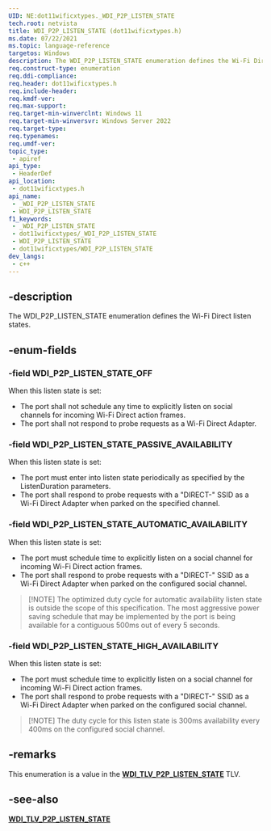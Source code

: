 ```yaml
---
UID: NE:dot11wificxtypes._WDI_P2P_LISTEN_STATE
tech.root: netvista
title: WDI_P2P_LISTEN_STATE (dot11wificxtypes.h)
ms.date: 07/22/2021
ms.topic: language-reference
targetos: Windows
description: The WDI_P2P_LISTEN_STATE enumeration defines the Wi-Fi Direct listen states.
req.construct-type: enumeration
req.ddi-compliance: 
req.header: dot11wificxtypes.h
req.include-header: 
req.kmdf-ver: 
req.max-support: 
req.target-min-winverclnt: Windows 11 
req.target-min-winversvr: Windows Server 2022
req.target-type: 
req.typenames: 
req.umdf-ver: 
topic_type:
 - apiref
api_type:
 - HeaderDef
api_location:
 - dot11wificxtypes.h
api_name:
 - _WDI_P2P_LISTEN_STATE
 - WDI_P2P_LISTEN_STATE
f1_keywords:
 - _WDI_P2P_LISTEN_STATE
 - dot11wificxtypes/_WDI_P2P_LISTEN_STATE
 - WDI_P2P_LISTEN_STATE
 - dot11wificxtypes/WDI_P2P_LISTEN_STATE
dev_langs:
 - c++
---
```



## -description

The WDI_P2P_LISTEN_STATE enumeration defines the Wi-Fi Direct listen states.

## -enum-fields

### -field WDI_P2P_LISTEN_STATE_OFF

When this listen state is set:

* The port shall not schedule any time to explicitly listen on social channels for incoming Wi-Fi Direct action frames.
* The port shall not respond to probe requests as a Wi-Fi Direct Adapter.

### -field WDI_P2P_LISTEN_STATE_PASSIVE_AVAILABILITY

When this listen state is set:

* The port must enter into listen state periodically as specified by the ListenDuration parameters.
* The port shall respond to probe requests with a "DIRECT-" SSID as a Wi-Fi Direct Adapter when parked on the specified channel.

### -field WDI_P2P_LISTEN_STATE_AUTOMATIC_AVAILABILITY

When this listen state is set:

* The port must schedule time to explicitly listen on a social channel for incoming Wi-Fi Direct action frames.
* The port shall respond to probe requests with a "DIRECT-" SSID as a Wi-Fi Direct Adapter when parked on the configured social channel.

> [!NOTE] The optimized duty cycle for automatic availability listen state is outside the scope of this specification. The most aggressive power saving schedule that may be implemented by the port is being available for a contiguous 500ms out of every 5 seconds.

### -field WDI_P2P_LISTEN_STATE_HIGH_AVAILABILITY

When this listen state is set:

* The port must schedule time to explicitly listen on a social channel for incoming Wi-Fi Direct action frames.
* The port shall respond to probe requests with a "DIRECT-" SSID as a Wi-Fi Direct Adapter when parked on the configured social channel.
> [!NOTE] The duty cycle for this listen state is 300ms availability every 400ms on the configured social channel.

## -remarks

This enumeration is a value in the [**WDI_TLV_P2P_LISTEN_STATE**](/windows-hardware/drivers/netcx/wdi-tlv-p2p-listen-state) TLV.

## -see-also

[**WDI_TLV_P2P_LISTEN_STATE**](/windows-hardware/drivers/netcx/wdi-tlv-p2p-listen-state)